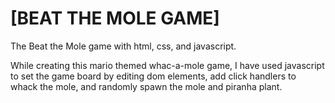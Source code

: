 # [BEAT THE MOLE GAME]

The Beat the Mole game with html, css, and javascript.  

While creating this mario themed whac-a-mole game, I have used javascript to set the game board by editing dom elements, add click handlers to whack the mole, and randomly spawn the mole and piranha plant.


